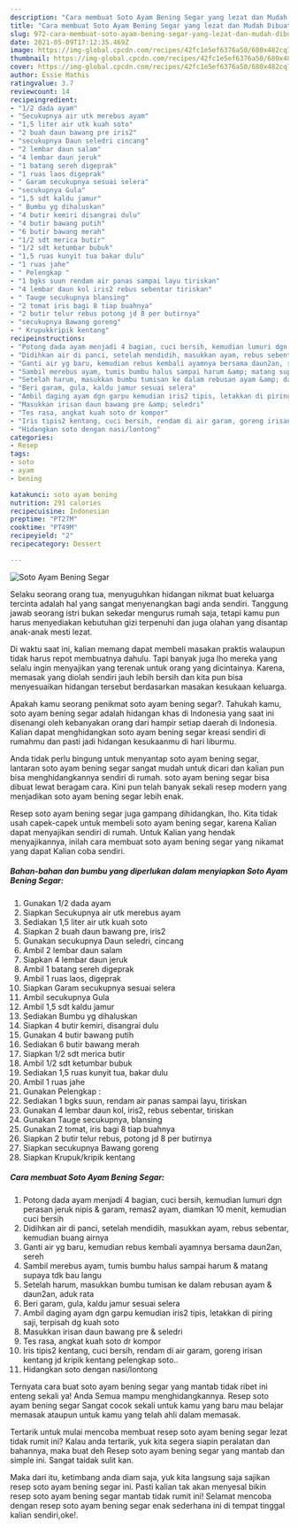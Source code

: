 ```yaml
---
description: "Cara membuat Soto Ayam Bening Segar yang lezat dan Mudah Dibuat"
title: "Cara membuat Soto Ayam Bening Segar yang lezat dan Mudah Dibuat"
slug: 972-cara-membuat-soto-ayam-bening-segar-yang-lezat-dan-mudah-dibuat
date: 2021-05-09T17:12:35.469Z
image: https://img-global.cpcdn.com/recipes/42fc1e5ef6376a50/680x482cq70/soto-ayam-bening-segar-foto-resep-utama.jpg
thumbnail: https://img-global.cpcdn.com/recipes/42fc1e5ef6376a50/680x482cq70/soto-ayam-bening-segar-foto-resep-utama.jpg
cover: https://img-global.cpcdn.com/recipes/42fc1e5ef6376a50/680x482cq70/soto-ayam-bening-segar-foto-resep-utama.jpg
author: Essie Mathis
ratingvalue: 3.7
reviewcount: 14
recipeingredient:
- "1/2 dada ayam"
- "Secukupnya air utk merebus ayam"
- "1,5 liter air utk kuah soto"
- "2 buah daun bawang pre iris2"
- "secukupnya Daun seledri cincang"
- "2 lembar daun salam"
- "4 lembar daun jeruk"
- "1 batang sereh digeprak"
- "1 ruas laos digeprak"
- " Garam secukupnya sesuai selera"
- "secukupnya Gula"
- "1,5 sdt kaldu jamur"
- " Bumbu yg dihaluskan"
- "4 butir kemiri disangrai dulu"
- "4 butir bawang putih"
- "6 butir bawang merah"
- "1/2 sdt merica butir"
- "1/2 sdt ketumbar bubuk"
- "1,5 ruas kunyit tua bakar dulu"
- "1 ruas jahe"
- " Pelengkap "
- "1 bgks suun rendam air panas sampai layu tiriskan"
- "4 lembar daun kol iris2 rebus sebentar tiriskan"
- " Tauge secukupnya blansing"
- "2 tomat iris bagi 8 tiap buahnya"
- "2 butir telur rebus potong jd 8 per butirnya"
- "secukupnya Bawang goreng"
- " Krupukkripik kentang"
recipeinstructions:
- "Potong dada ayam menjadi 4 bagian, cuci bersih, kemudian lumuri dgn perasan jeruk nipis &amp; garam, remas2 ayam, diamkan 10 menit, kemudian cuci bersih"
- "Didihkan air di panci, setelah mendidih, masukkan ayam, rebus sebentar, kemudian buang airnya"
- "Ganti air yg baru, kemudian rebus kembali ayamnya bersama daun2an, sereh"
- "Sambil merebus ayam, tumis bumbu halus sampai harum &amp; matang supaya tdk bau langu"
- "Setelah harum, masukkan bumbu tumisan ke dalam rebusan ayam &amp; daun2an, aduk rata"
- "Beri garam, gula, kaldu jamur sesuai selera"
- "Ambil daging ayam dgn garpu kemudian iris2 tipis, letakkan di piring saji, terpisah dg kuah soto"
- "Masukkan irisan daun bawang pre &amp; seledri"
- "Tes rasa, angkat kuah soto dr kompor"
- "Iris tipis2 kentang, cuci bersih, rendam di air garam, goreng irisan kentang jd kripik kentang pelengkap soto.."
- "Hidangkan soto dengan nasi/lontong"
categories:
- Resep
tags:
- soto
- ayam
- bening

katakunci: soto ayam bening 
nutrition: 291 calories
recipecuisine: Indonesian
preptime: "PT27M"
cooktime: "PT49M"
recipeyield: "2"
recipecategory: Dessert

---
```



![Soto Ayam Bening Segar](https://img-global.cpcdn.com/recipes/42fc1e5ef6376a50/680x482cq70/soto-ayam-bening-segar-foto-resep-utama.jpg)

Selaku seorang orang tua, menyuguhkan hidangan nikmat buat keluarga tercinta adalah hal yang sangat menyenangkan bagi anda sendiri. Tanggung jawab seorang istri bukan sekedar mengurus rumah saja, tetapi kamu pun harus menyediakan kebutuhan gizi terpenuhi dan juga olahan yang disantap anak-anak mesti lezat.

Di waktu  saat ini, kalian memang dapat membeli masakan praktis walaupun tidak harus repot membuatnya dahulu. Tapi banyak juga lho mereka yang selalu ingin menyajikan yang terenak untuk orang yang dicintainya. Karena, memasak yang diolah sendiri jauh lebih bersih dan kita pun bisa menyesuaikan hidangan tersebut berdasarkan masakan kesukaan keluarga. 



Apakah kamu seorang penikmat soto ayam bening segar?. Tahukah kamu, soto ayam bening segar adalah hidangan khas di Indonesia yang saat ini disenangi oleh kebanyakan orang dari hampir setiap daerah di Indonesia. Kalian dapat menghidangkan soto ayam bening segar kreasi sendiri di rumahmu dan pasti jadi hidangan kesukaanmu di hari liburmu.

Anda tidak perlu bingung untuk menyantap soto ayam bening segar, lantaran soto ayam bening segar sangat mudah untuk dicari dan kalian pun bisa menghidangkannya sendiri di rumah. soto ayam bening segar bisa dibuat lewat beragam cara. Kini pun telah banyak sekali resep modern yang menjadikan soto ayam bening segar lebih enak.

Resep soto ayam bening segar juga gampang dihidangkan, lho. Kita tidak usah capek-capek untuk membeli soto ayam bening segar, karena Kalian dapat menyajikan sendiri di rumah. Untuk Kalian yang hendak menyajikannya, inilah cara membuat soto ayam bening segar yang nikamat yang dapat Kalian coba sendiri.

<!--inarticleads1-->

##### Bahan-bahan dan bumbu yang diperlukan dalam menyiapkan Soto Ayam Bening Segar:

1. Gunakan 1/2 dada ayam
1. Siapkan Secukupnya air utk merebus ayam
1. Sediakan 1,5 liter air utk kuah soto
1. Siapkan 2 buah daun bawang pre, iris2
1. Gunakan secukupnya Daun seledri, cincang
1. Ambil 2 lembar daun salam
1. Siapkan 4 lembar daun jeruk
1. Ambil 1 batang sereh digeprak
1. Ambil 1 ruas laos, digeprak
1. Siapkan  Garam secukupnya sesuai selera
1. Ambil secukupnya Gula
1. Ambil 1,5 sdt kaldu jamur
1. Sediakan  Bumbu yg dihaluskan
1. Siapkan 4 butir kemiri, disangrai dulu
1. Gunakan 4 butir bawang putih
1. Sediakan 6 butir bawang merah
1. Siapkan 1/2 sdt merica butir
1. Ambil 1/2 sdt ketumbar bubuk
1. Sediakan 1,5 ruas kunyit tua, bakar dulu
1. Ambil 1 ruas jahe
1. Gunakan  Pelengkap :
1. Sediakan 1 bgks suun, rendam air panas sampai layu, tiriskan
1. Gunakan 4 lembar daun kol, iris2, rebus sebentar, tiriskan
1. Gunakan  Tauge secukupnya, blansing
1. Gunakan 2 tomat, iris bagi 8 tiap buahnya
1. Siapkan 2 butir telur rebus, potong jd 8 per butirnya
1. Siapkan secukupnya Bawang goreng
1. Siapkan  Krupuk/kripik kentang




<!--inarticleads2-->

##### Cara membuat Soto Ayam Bening Segar:

1. Potong dada ayam menjadi 4 bagian, cuci bersih, kemudian lumuri dgn perasan jeruk nipis &amp; garam, remas2 ayam, diamkan 10 menit, kemudian cuci bersih
1. Didihkan air di panci, setelah mendidih, masukkan ayam, rebus sebentar, kemudian buang airnya
1. Ganti air yg baru, kemudian rebus kembali ayamnya bersama daun2an, sereh
1. Sambil merebus ayam, tumis bumbu halus sampai harum &amp; matang supaya tdk bau langu
1. Setelah harum, masukkan bumbu tumisan ke dalam rebusan ayam &amp; daun2an, aduk rata
1. Beri garam, gula, kaldu jamur sesuai selera
1. Ambil daging ayam dgn garpu kemudian iris2 tipis, letakkan di piring saji, terpisah dg kuah soto
1. Masukkan irisan daun bawang pre &amp; seledri
1. Tes rasa, angkat kuah soto dr kompor
1. Iris tipis2 kentang, cuci bersih, rendam di air garam, goreng irisan kentang jd kripik kentang pelengkap soto..
1. Hidangkan soto dengan nasi/lontong




Ternyata cara buat soto ayam bening segar yang mantab tidak ribet ini enteng sekali ya! Anda Semua mampu menghidangkannya. Resep soto ayam bening segar Sangat cocok sekali untuk kamu yang baru mau belajar memasak ataupun untuk kamu yang telah ahli dalam memasak.

Tertarik untuk mulai mencoba membuat resep soto ayam bening segar lezat tidak rumit ini? Kalau anda tertarik, yuk kita segera siapin peralatan dan bahannya, maka buat deh Resep soto ayam bening segar yang mantab dan simple ini. Sangat taidak sulit kan. 

Maka dari itu, ketimbang anda diam saja, yuk kita langsung saja sajikan resep soto ayam bening segar ini. Pasti kalian tak akan menyesal bikin resep soto ayam bening segar mantab tidak rumit ini! Selamat mencoba dengan resep soto ayam bening segar enak sederhana ini di tempat tinggal kalian sendiri,oke!.

